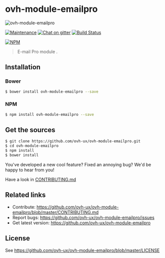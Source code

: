 # ovh-module-emailpro

![ovh-module-emailpro](https://user-images.githubusercontent.com/3379410/27423240-3f944bc4-5731-11e7-87bb-3ff603aff8a7.png)

[![Maintenance](https://img.shields.io/maintenance/yes/2018.svg)]() [![Chat on gitter](https://img.shields.io/gitter/room/ovh/ux.svg)](https://gitter.im/ovh/ux) [![Build Status](https://travis-ci.org/ovh-ux/ovh-module-emailpro.svg)](https://travis-ci.org/ovh-ux/ovh-module-emailpro)

[![NPM](https://nodei.co/npm/ovh-module-emailpro.png?downloads=true&downloadRank=true&stars=true)](https://nodei.co/npm/ovh-module-emailpro/)

> E-mail Pro module .

## Installation

### Bower

```sh
$ bower install ovh-module-emailpro --save
```

### NPM

```sh
$ npm install ovh-module-emailpro --save
```

## Get the sources

```sh
$ git clone https://github.com/ovh-ux/ovh-module-emailpro.git
$ cd ovh-module-emailpro
$ npm install
$ bower install
```

You've developed a new cool feature? Fixed an annoying bug? We'd be happy
to hear from you!

Have a look in [CONTRIBUTING.md](https://github.com/ovh-ux/ovh-module-emailpro/blob/master/CONTRIBUTING.md)

## Related links

* Contribute: https://github.com/ovh-ux/ovh-module-emailpro/blob/master/CONTRIBUTING.md
* Report bugs: https://github.com/ovh-ux/ovh-module-emailpro/issues
* Get latest version: https://github.com/ovh-ux/ovh-module-emailpro

## License

See https://github.com/ovh-ux/ovh-module-emailpro/blob/master/LICENSE
